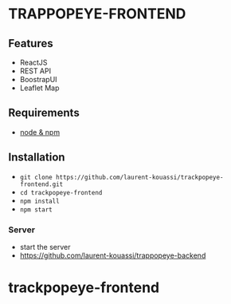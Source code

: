 

# TRAPPOPEYE-FRONTEND

## Features

- ReactJS
- REST API
- BoostrapUI
- Leaflet Map

## Requirements

- [node & npm](https://nodejs.org/en/)

## Installation

- `git clone https://github.com/laurent-kouassi/trackpopeye-frontend.git`
- `cd trackpopeye-frontend`
- `npm install`
- `npm start`

### Server

- start the server
- https://github.com/laurent-kouassi/trappopeye-backend


# trackpopeye-frontend
